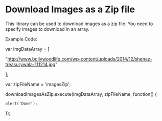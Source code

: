# Download Images as a Zip file


This library  can be used to download images as a zip file. 
You need to specify images to download in an array.

Example Code:

  var imgDataArray =  [
     
  "http://www.bollywoodlife.com/wp-content/uploads/2014/12/shenaz-treasurywala-111214.jpg"
   
  ];

  var zipFileName = 'imagesZip';

   downloadImagesAsZip.execute(imgDataArray, zipFileName, function() {

    alert('Done');
   
  });



